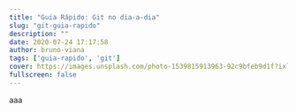 ```yaml
---
title: "Guia Rápido: Git no dia-a-dia"
slug: "git-guia-rapido"
description: ""
date: 2020-07-24 17:17:58
author: bruno-viana
tags: ['guia-rapido', 'git']
cover: https://images.unsplash.com/photo-1539815913963-92c9bfeb9d1f?ixlib=rb-1.2.1&ixid=eyJhcHBfaWQiOjEyMDd9&auto=format&fit=crop&w=1920&h=900&crop=bottom&q=80
fullscreen: false
---
```

aaa